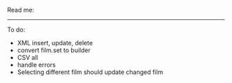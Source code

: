 Read me:

---
To do:
- XML insert, update, delete
- convert film.set to builder
- CSV all
- handle errors
- Selecting different film should update changed film